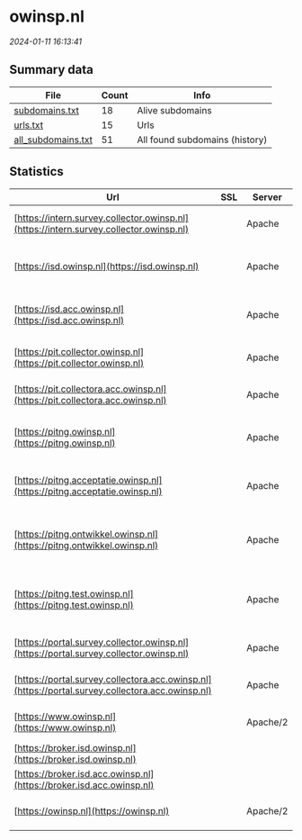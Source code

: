 # owinsp.nl
*2024-01-11 16:13:41*
## Summary data


| File       | Count | Info |
|------------|-------|------|
|[subdomains.txt](/data/owinsp.nl/subdomains.txt)|18|Alive subdomains|
|[urls.txt](/data/owinsp.nl/urls.txt)|15|Urls|
|[all_subdomains.txt](/data/owinsp.nl/all_subdomains.txt)|51|All found subdomains (history)|


## Statistics


| Url | SSL | Server | Cookie | HSTS | CSP | XFO | XXP | RP | Tech |Title |
|------------|-------|------|------|------|------|------|------|------|------|------|
|[https://intern.survey.collector.owinsp.nl](https://intern.survey.collector.owinsp.nl)| |Apache| | | | | | :white_check_mark: |Apache HTTP Server|503 Service Unav...|
|[https://isd.owinsp.nl](https://isd.owinsp.nl)| |Apache| | | | | | :white_check_mark: |Apache HTTP Server HSTS Java||
|[https://isd.acc.owinsp.nl](https://isd.acc.owinsp.nl)| |Apache| | | | | | :white_check_mark: |Apache HTTP Server HSTS Java||
|[https://pit.collector.owinsp.nl](https://pit.collector.owinsp.nl)| |Apache| | | | | | :white_check_mark: |Apache HTTP Server|503 Service Unav...|
|[https://pit.collectora.acc.owinsp.nl](https://pit.collectora.acc.owinsp.nl)| |Apache| | | | | | :white_check_mark: |Apache HTTP Server|503 Service Unav...|
|[https://pitng.owinsp.nl](https://pitng.owinsp.nl)| |Apache| | | | | | :white_check_mark: |Apache HTTP Server HSTS|Toezichtresultat...|
|[https://pitng.acceptatie.owinsp.nl](https://pitng.acceptatie.owinsp.nl)| |Apache| | | | | | :white_check_mark: |Apache HTTP Server HSTS||
|[https://pitng.ontwikkel.owinsp.nl](https://pitng.ontwikkel.owinsp.nl)| |Apache| | | | | | :white_check_mark: |Apache HTTP Server Bloomreach HSTS|ONTWIKKEL Onderh...|
|[https://pitng.test.owinsp.nl](https://pitng.test.owinsp.nl)| |Apache| | | | | | :white_check_mark: |Apache HTTP Server Bloomreach HSTS|TEST Onderhoud -...|
|[https://portal.survey.collector.owinsp.nl](https://portal.survey.collector.owinsp.nl)| |Apache| | | | | | :white_check_mark: |Apache HTTP Server|503 Service Unav...|
|[https://portal.survey.collectora.acc.owinsp.nl](https://portal.survey.collectora.acc.owinsp.nl)| |Apache| | | | | | :white_check_mark: |Apache HTTP Server|503 Service Unav...|
|[https://www.owinsp.nl](https://www.owinsp.nl)| |Apache/2| | | | | | :white_check_mark: |Apache HTTP Server:2|301 Moved Perman...|
|[https://broker.isd.owinsp.nl](https://broker.isd.owinsp.nl)| || |:white_check_mark: | | | | :white_check_mark: |HSTS||
|[https://broker.isd.acc.owinsp.nl](https://broker.isd.acc.owinsp.nl)| || |:white_check_mark: | | | | :white_check_mark: |HSTS||
|[https://owinsp.nl](https://owinsp.nl)| |Apache/2| | | | | | :white_check_mark: |Apache HTTP Server:2|301 Moved Perman...|